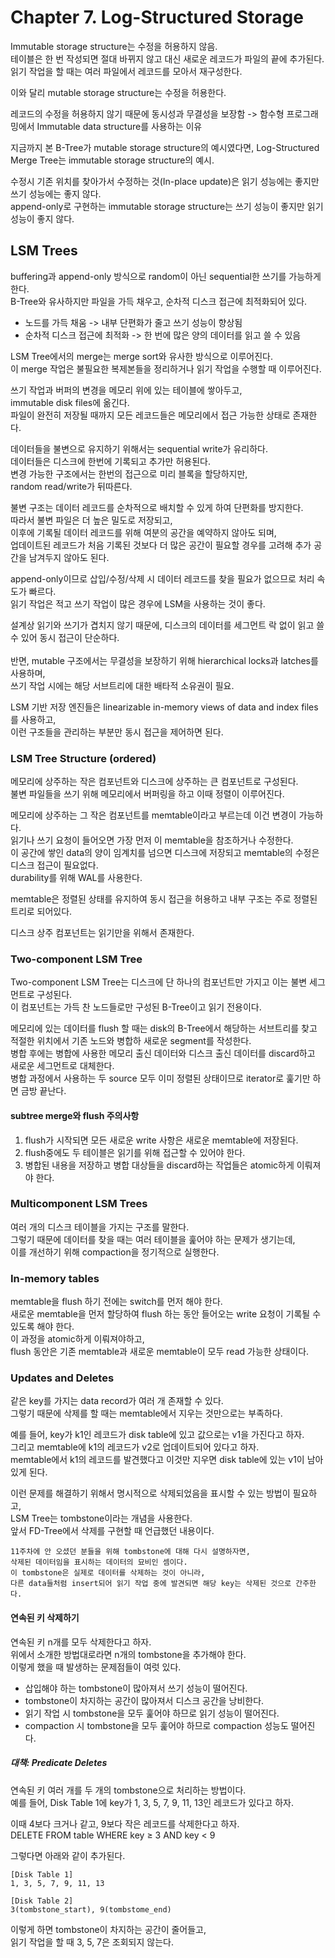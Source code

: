 # Chapter 7. Log-Structured Storage

Immutable storage structure는 수정을 허용하지 않음.<br>
테이블은 한 번 작성되면 절대 바뀌지 않고 대신 새로운 레코드가 파일의 끝에 추가된다.<br>
읽기 작업을 할 때는 여러 파일에서 레코드를 모아서 재구성한다.<br>

이와 달리 mutable storage structure는 수정을 허용한다.<br>

레코드의 수정을 허용하지 않기 때문에 동시성과 무결성을 보장함 -> 함수형 프로그래밍에서 Immutable data structure를 사용하는 이유<br>

지금까지 본 B-Tree가 mutable storage structure의 예시였다면, Log-Structured Merge Tree는 immutable storage structure의 예시.<br>

수정시 기존 위치를 찾아가서 수정하는 것(In-place update)은 읽기 성능에는 좋지만 쓰기 성능에는 좋지 않다.<br>
append-only로 구현하는 immutable storage structure는 쓰기 성능이 좋지만 읽기 성능이 좋지 않다.<br>

## LSM Trees
buffering과 append-only 방식으로 random이 아닌 sequential한 쓰기를 가능하게 한다.<br>
B-Tree와 유사하지만 파일을 가득 채우고, 순차적 디스크 접근에 최적화되어 있다.<br>

- 노드를 가득 채움 -> 내부 단편화가 줄고 쓰기 성능이 향상됨
- 순차적 디스크 접근에 최적화 -> 한 번에 많은 양의 데이터를 읽고 쓸 수 있음

LSM Tree에서의 merge는 merge sort와 유사한 방식으로 이루어진다.<br>
이 merge 작업은 불필요한 복제본들을 정리하거나 읽기 작업을 수행할 때 이루어진다.<br>

쓰기 작업과 버퍼의 변경을 메모리 위에 있는 테이블에 쌓아두고,<br>
immutable disk files에 옮긴다.<br>
파일이 완전히 저장될 때까지 모든 레코드들은 메모리에서 접근 가능한 상태로 존재한다.<br>

데이터들을 불변으로 유지하기 위해서는 sequential write가 유리하다.<br>
데이터들은 디스크에 한번에 기록되고 추가만 허용된다.<br>
변경 가능한 구조에서는 한번의 접근으로 미리 블록을 할당하지만,<br>
random read/write가 뒤따른다.<br>

불변 구조는 데이터 레코드를 순차적으로 배치할 수 있게 하여 단편화를 방지한다.<br>
따라서 불변 파일은 더 높은 밀도로 저장되고,<br>
이후에 기록될 데이터 레코드를 위해 여분의 공간을 예약하지 않아도 되며,<br>
업데이트된 레코드가 처음 기록된 것보다 더 많은 공간이 필요할 경우를 고려해 추가 공간을 남겨두지 않아도 된다.<br>

append-only이므로 삽입/수정/삭제 시 데이터 레코드를 찾을 필요가 없으므로 처리 속도가 빠르다.<br>
읽기 작업은 적고 쓰기 작업이 많은 경우에 LSM을 사용하는 것이 좋다.<br>

설계상 읽기와 쓰기가 겹치지 않기 때문에, 디스크의 데이터를 세그먼트 락 없이 읽고 쓸 수 있어 동시 접근이 단순하다.<br>  
반면, mutable 구조에서는 무결성을 보장하기 위해 hierarchical locks과 latches를 사용하며,<br>
쓰기 작업 시에는 해당 서브트리에 대한 배타적 소유권이 필요.<br>

LSM 기반 저장 엔진들은 linearizable in-memory views of data and index files를 사용하고,<br>
이런 구조들을 관리하는 부분만 동시 접근을 제어하면 된다.<br>

### LSM Tree Structure (ordered)
메모리에 상주하는 작은 컴포넌트와 디스크에 상주하는 큰 컴포넌트로 구성된다.<br>
불변 파일들을 쓰기 위해 메모리에서 버퍼링을 하고 이때 정렬이 이루어진다.<br>

메모리에 상주하는 그 작은 컴포넌트를 memtable이라고 부르는데 이건 변경이 가능하다.<br>
읽기나 쓰기 요청이 들어오면 가장 먼저 이 memtable을 참조하거나 수정한다.<br>
이 공간에 쌓인 data의 양이 임계치를 넘으면 디스크에 저장되고 memtable의 수정은 디스크 접근이 필요없다.<br>
durability를 위해 WAL를 사용한다.<br>

memtable은 정렬된 상태를 유지하여 동시 접근을 허용하고 내부 구조는 주로 정렬된 트리로 되어있다.<br>

디스크 상주 컴포넌트는 읽기만을 위해서 존재한다.<br>

### Two-component LSM Tree
Two-component LSM Tree는 디스크에 단 하나의 컴포넌트만 가지고 이는 불변 세그먼트로 구성된다.<br>
이 컴포넌트는 가득 찬 노드들로만 구성된 B-Tree이고 읽기 전용이다.<br>

메모리에 있는 데이터를 flush 할 때는 disk의 B-Tree에서 해당하는 서브트리를 찾고 적절한 위치에서 기존 노드와 병합하 새로운 segment를 작성한다.<br>
병합 후에는 병합에 사용한 메모리 출신 데이터와 디스크 출신 데이터를 discard하고 새로운 세그먼트로 대체한다.<br>
병합 과정에서 사용하는 두 source 모두 이미 정렬된 상태이므로 iterator로 훑기만 하면 금방 끝난다.<br>

#### subtree merge와 flush 주의사항
1. flush가 시작되면 모든 새로운 write 사항은 새로운 memtable에 저장된다.
2. flush중에도 두 테이블은 읽기를 위해 접근할 수 있어야 한다.
3. 병합된 내용을 저장하고 병합 대상들을 discard하는 작업들은 atomic하게 이뤄져야 한다.

### Multicomponent LSM Trees
여러 개의 디스크 테이블을 가지는 구조를 말한다.<br>
그렇기 때문에 데이터를 찾을 때는 여러 테이블을 훑어야 하는 문제가 생기는데,<br>
이를 개선하기 위해 compaction을 정기적으로 실행한다.<br>

### In-memory tables
memtable을 flush 하기 전에는 switch를 먼저 해야 한다.<br>
새로운 memtable을 먼저 할당하여 flush 하는 동안 들어오는 write 요청이 기록될 수 있도록 해야 한다.<br>
이 과정을 atomic하게 이뤄져야하고,<br>
flush 동안은 기존 memtable과 새로운 memtable이 모두 read 가능한 상태이다.<br>


### Updates and Deletes
같은 key를 가지는 data record가 여러 개 존재할 수 있다.<br>
그렇기 때문에 삭제를 할 때는 memtable에서 지우는 것만으로는 부족하다.<br>

예를 들어, key가 k1인 레코드가 disk table에 있고 값으로는 v1을 가진다고 하자.<br>
그리고 memtable에 k1의 레코드가 v2로 업데이트되어 있다고 하자.<br>
memtable에서 k1의 레코드를 발견했다고 이것만 지우면 disk table에 있는 v1이 남아있게 된다.<br>

이런 문제를 해결하기 위해서 명시적으로 삭제되었음을 표시할 수 있는 방법이 필요하고,<br>
LSM Tree는 tombstone이라는 개념을 사용한다.<br>
앞서 FD-Tree에서 삭제를 구현할 때 언급했던 내용이다.<br>

    11주차에 안 오셨던 분들을 위해 tombstone에 대해 다시 설명하자면,
    삭제된 데이터임을 표시하는 데이터의 묘비인 셈이다.
    이 tombstone은 실제로 데이터를 삭제하는 것이 아니라,
    다른 data들처럼 insert되어 읽기 작업 중에 발견되면 해당 key는 삭제된 것으로 간주한다.


#### 연속된 키 삭제하기
연속된 키 n개를 모두 삭제한다고 하자.<br>
위에서 소개한 방법대로라면 n개의 tombstone을 추가해야 한다.<br>
이렇게 했을 때 발생하는 문제점들이 여럿 있다.<br>

- 삽입해야 하는 tombstone이 많아져서 쓰기 성능이 떨어진다.
- tombstone이 차지하는 공간이 많아져서 디스크 공간을 낭비한다.
- 읽기 작업 시 tombstone을 모두 훑어야 하므로 읽기 성능이 떨어진다.
- compaction 시 tombstone을 모두 훑어야 하므로 compaction 성능도 떨어진다.

##### 대책: Predicate Deletes
연속된 키 여러 개를 두 개의 tombstone으로 처리하는 방법이다.<br>
예를 들어, Disk Table 1에 key가 1, 3, 5, 7, 9, 11, 13인 레코드가 있다고 하자.<br>

이때 4보다 크거나 같고, 9보다 작은 레코드를 삭제한다고 하자.<br>
DELETE FROM table WHERE key ≥ 3 AND key < 9

그렇다면 아래와 같이 추가된다.<br>
```
[Disk Table 1]
1, 3, 5, 7, 9, 11, 13

[Disk Table 2]
3(tombstone_start), 9(tombstome_end)
```

이렇게 하면 tombstone이 차지하는 공간이 줄어들고,<br>
읽기 작업을 할 때 3, 5, 7은 조회되지 않는다.<br>

